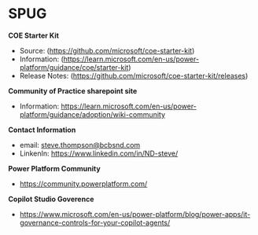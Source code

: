 # SPUG


**COE Starter Kit**
- Source: (https://github.com/microsoft/coe-starter-kit)
- Information: (https://learn.microsoft.com/en-us/power-platform/guidance/coe/starter-kit)
- Release Notes: (https://github.com/microsoft/coe-starter-kit/releases)


**Community of Practice sharepoint site**
- Information: https://learn.microsoft.com/en-us/power-platform/guidance/adoption/wiki-community


**Contact Information**
- email: steve.thompson@bcbsnd.com
- LinkenIn: https://www.linkedin.com/in/ND-steve/

**Power Platform Community**
- https://community.powerplatform.com/

**Copilot Studio Goverence**
- https://www.microsoft.com/en-us/power-platform/blog/power-apps/it-governance-controls-for-your-copilot-agents/
